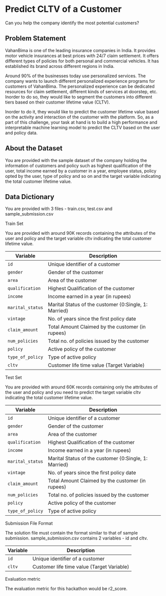 # Predict CLTV of a Customer

Can you help the company identify the most potential customers?

## Problem Statement

VahanBima is one of the leading insurance companies in India. It provides motor vehicle insurances at best prices with 24/7 claim settlement.  It offers different types of policies for  both personal and commercial vehicles. It has established its brand across different regions in India. 

Around 90% of the businesses today use personalized services. The company wants to launch different personalized experience programs for customers of VahanBima. The personalized experience can be dedicated resources for claim settlement, different kinds of services at doorstep, etc. Inorder to do so, they would like to segment the customers into different tiers based on their customer lifetime value (CLTV).

Inorder to do it, they would like to predict the customer lifetime value based on the activity and interaction of the customer with the platform. So, as a part of this challenge, your task at hand is to build a high performance and interpretable machine learning model to predict the CLTV based on the user and policy data.

## About the Dataset

You are provided with the sample dataset of the company holding the information of customers and policy such as highest qualification of the user, total income earned by a customer in a year, employee status,  policy opted by the user, type of policy and so on and the target variable indicating the total customer lifetime value.

## Data Dictionary

You are provided with 3 files - train.csv, test.csv and sample_submission.csv

Train Set

You are provided with around 90K records containing the attributes of the user and policy and the target variable cltv indicating the total customer lifetime value.

|     Variable            |                       Description                     |
| ----------------------- | ----------------------------------------------------- |
| 		`id`    			      | Unique identifier of a customer	                      |
|			`gender`		        | Gender of the customer                                |
|			`area`			        | Area of the customer                                  |
| 		`qualification`	    | Highest Qualification of the customer                 |
|			`income`		        |	Income earned in a year (in rupees)                   |
|			`marital_status`    |	Marital Status of the customer {0:Single, 1: Married} |
| 		`vintage`			      | No. of years since the first policy date              |
|			`claim_amount` 	    |	Total Amount Claimed by the customer (in rupees)      |
|			`num_policies`      |	Total no. of policies issued by the customer          |
| 		`policy`			      | Active policy of the customer                         |
|			`type_of_policy`    |	Type of active policy                                 |
|			`cltv`			        |	Customer life time value (Target Variable)            |

Test Set

You are provided with around 60K records containing only the attributes of the user and policy and you need to predict the target variable cltv indicating the total customer lifetime value.

|     Variable            |                       Description                     |
| ----------------------- | ----------------------------------------------------- |
| 		`id`    			      | Unique identifier of a customer	                      |
|			`gender`		        | Gender of the customer                                |
|			`area`			        | Area of the customer                                  |
| 		`qualification`	    | Highest Qualification of the customer                 |
|			`income`		        |	Income earned in a year (in rupees)                   |
|			`marital_status`    |	Marital Status of the customer {0:Single, 1: Married} |
| 		`vintage`			      | No. of years since the first policy date              |
|			`claim_amount`	    |	Total Amount Claimed by the customer (in rupees)      |
|			`num_policies`      |	Total no. of policies issued by the customer          |
| 		`policy`			      | Active policy of the customer                         |
|			`type_of_policy`    |	Type of active policy                                 |

Submission File Format

The solution file must contain the format similar to that of sample submission. sample_submission.csv contains 2 variables - id and cltv.

|     Variable            |                       Description                     |
| ----------------------- | ----------------------------------------------------- |
| 		`id`    			      | Unique identifier of a customer	                      |
|			`cltv`			        |	Customer life time value (Target Variable)            |

Evaluation metric

The evaluation metric for this hackathon would be r2_score.
